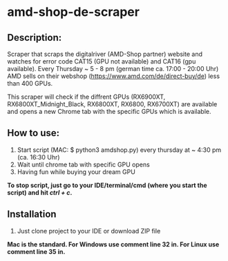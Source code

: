 # amd-shop-de-scraper

## Description:
Scraper that scraps the digitalriver (AMD-Shop partner) website and watches for error code CAT15 (GPU not available) and CAT16 (gpu available).
Every Thursday ~ 5 - 8 pm (german time ca. 17:00 - 20:00 Uhr) AMD sells on their webshop (https://www.amd.com/de/direct-buy/de) less than 400 GPUs.

This scraper will check if the diffrent GPUs (RX6900XT, RX6800XT_Midnight_Black, RX6800XT, RX6800, RX6700XT) are available and opens a new Chrome tab with the specific GPUs which is available.

## How to use:
1. Start script (MAC: $ python3 amdshop.py) every thursday at ~ 4:30 pm (ca. 16:30 Uhr)
2. Wait until chrome tab with specific GPU opens
3. Having fun while buying your dream GPU

**To stop script, just go to your IDE/terminal/cmd (where you start the script) and hit *ctrl + c*.**

## Installation
1. Just clone project to your IDE or download ZIP file

**Mac is the standard.
For Windows use comment line 32 in.
For Linux use comment line 35 in.**

